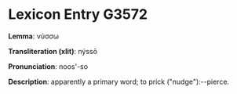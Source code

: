 # Lexicon Entry G3572

**Lemma**: νύσσω

**Transliteration (xlit)**: nýssō

**Pronunciation**: noos'-so

**Description**:
apparently a primary word; to prick ("nudge"):--pierce.

